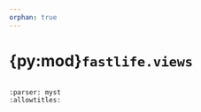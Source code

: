```yaml
---
orphan: true
---
```


# {py:mod}`fastlife.views`

```{py:module} fastlife.views
```

```{autodoc2-docstring} fastlife.views
:parser: myst
:allowtitles:
```

